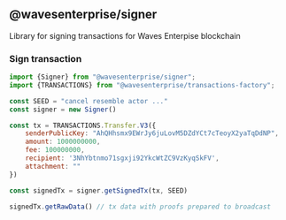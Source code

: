 ## @wavesenterprise/signer

Library for signing transactions for Waves Enterpise blockchain

### Sign transaction

```javascript
import {Signer} from "@wavesenterprise/signer";
import {TRANSACTIONS} from "@wavesenterprise/transactions-factory";

const SEED = "cancel resemble actor ..."
const signer = new Signer()

const tx = TRANSACTIONS.Transfer.V3({
    senderPublicKey: "AhQHhsmx9EWrJy6juLovM5DZdYCt7cTeoyX2yaTqDdNP",
    amount: 1000000000,
    fee: 100000000,
    recipient: '3NhYbtnmo71sgxji92YkcWtZC9VzKyqSkFV',
    attachment: ""
})

const signedTx = signer.getSignedTx(tx, SEED)

signedTx.getRawData() // tx data with proofs prepared to broadcast
```